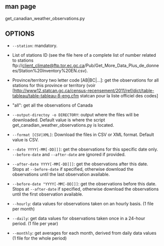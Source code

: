 man page
------------

get_canadian_weather_observations.py 


OPTIONS
------------


* `--station`: mandatory. 
 * List of stations ID (see the file here of a complete list of number related to stations ftp://client_climate@ftp.tor.ec.gc.ca/Pub/Get_More_Data_Plus_de_donnees/Station%20Inventory%20EN.csv).
 * Province/territory two letter code [AB|BC|...]: get the observations for all stations for this province or territory (voir [http://www12.statcan.gc.ca/census-recensement/2011/ref/dict/table-tableau/table-tableau-8-eng.cfm statcan pour la liste officiel des codes] 
 * "all": get all the observations of Canada
* `--output-directoy -o DIRECTORY`: output where the files will be downloaded. Default value is where the script get_canadian_weather_observations.py is located.
* `--format [CSV|XML]`: Download the files in CSV or XML format. Default value is CSV.

* `--date YYYY[-MM[-DD]]]`: get the observations for this specific date only.  `--before-date` and  `--after-date` are ignored if provided.
* `--after-date YYYY[-MM[-DD]]]`: get the observations after this date. Stops at `--before-date` if specified, otherwise download the observations until the last observation available.
* `--before-date "YYYY[-MM[-DD]]]`: get the observations before this date. Stops at `--after-date` if specified, otherwise download the observations until the first observation available.

* `--hourly`:  data values for observations taken on an hourly basis. (1 file per month)
* `--daily`: get data values for observations taken once in a 24-hour period. (1 file per year)
* `--monthly`: get averages for each month, derived from daily data values (1 file for the whole period)
